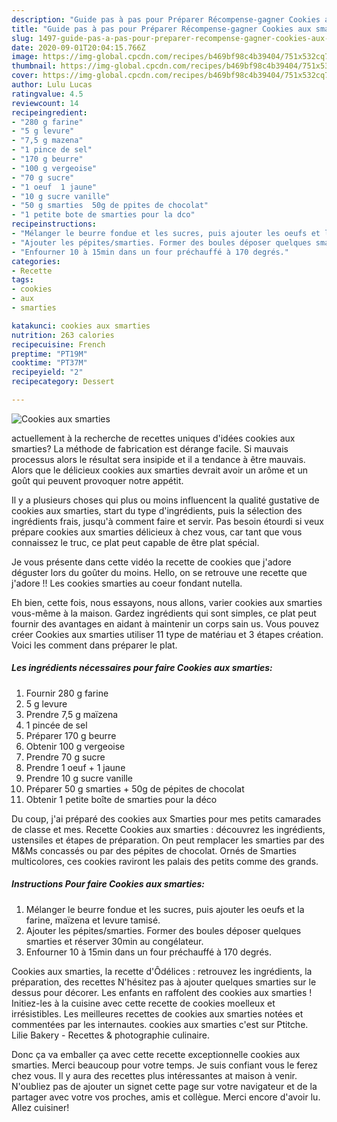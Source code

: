 ```yaml
---
description: "Guide pas à pas pour Préparer Récompense-gagner Cookies aux smarties"
title: "Guide pas à pas pour Préparer Récompense-gagner Cookies aux smarties"
slug: 1497-guide-pas-a-pas-pour-preparer-recompense-gagner-cookies-aux-smarties
date: 2020-09-01T20:04:15.766Z
image: https://img-global.cpcdn.com/recipes/b469bf98c4b39404/751x532cq70/cookies-aux-smarties-photo-principale-de-la-recette.jpg
thumbnail: https://img-global.cpcdn.com/recipes/b469bf98c4b39404/751x532cq70/cookies-aux-smarties-photo-principale-de-la-recette.jpg
cover: https://img-global.cpcdn.com/recipes/b469bf98c4b39404/751x532cq70/cookies-aux-smarties-photo-principale-de-la-recette.jpg
author: Lulu Lucas
ratingvalue: 4.5
reviewcount: 14
recipeingredient:
- "280 g farine"
- "5 g levure"
- "7,5 g mazena"
- "1 pince de sel"
- "170 g beurre"
- "100 g vergeoise"
- "70 g sucre"
- "1 oeuf  1 jaune"
- "10 g sucre vanille"
- "50 g smarties  50g de ppites de chocolat"
- "1 petite bote de smarties pour la dco"
recipeinstructions:
- "Mélanger le beurre fondue et les sucres, puis ajouter les oeufs et la farine, maïzena et levure tamisé."
- "Ajouter les pépites/smarties. Former des boules déposer quelques smarties et réserver 30min au congélateur."
- "Enfourner 10 à 15min dans un four préchauffé à 170 degrés."
categories:
- Recette
tags:
- cookies
- aux
- smarties

katakunci: cookies aux smarties 
nutrition: 263 calories
recipecuisine: French
preptime: "PT19M"
cooktime: "PT37M"
recipeyield: "2"
recipecategory: Dessert

---
```



![Cookies aux smarties](https://img-global.cpcdn.com/recipes/b469bf98c4b39404/751x532cq70/cookies-aux-smarties-photo-principale-de-la-recette.jpg)

actuellement à la recherche de recettes uniques d'idées cookies aux smarties? La méthode de fabrication est dérange facile. Si mauvais processus alors le résultat sera insipide et il a tendance à être mauvais. Alors que le délicieux cookies aux smarties devrait avoir un arôme et un goût qui peuvent provoquer notre appétit.

Il y a plusieurs choses qui plus ou moins influencent la qualité gustative de cookies aux smarties, start du type d'ingrédients, puis la sélection des ingrédients frais, jusqu'à comment faire et servir. Pas besoin étourdi si veux prépare cookies aux smarties délicieux à chez vous, car tant que vous connaissez le truc, ce plat peut capable de être plat spécial.

Je vous présente dans cette vidéo la recette de cookies que j&#39;adore déguster lors du goûter du moins. Hello, on se retrouve une recette que j&#39;adore !! Les cookies smarties au coeur fondant nutella.


Eh bien, cette fois, nous essayons, nous allons, varier cookies aux smarties vous-même à la maison. Gardez ingrédients qui sont simples, ce plat peut fournir des avantages en aidant à maintenir un corps sain us. Vous pouvez créer Cookies aux smarties utiliser 11 type de matériau et 3 étapes création. Voici les comment dans préparer le plat.

<!--inarticleads1-->

##### Les ingrédients nécessaires pour faire Cookies aux smarties:

1. Fournir 280 g farine
1.  5 g levure
1. Prendre 7,5 g maïzena
1.  1 pincée de sel
1. Préparer 170 g beurre
1. Obtenir 100 g vergeoise
1. Prendre 70 g sucre
1. Prendre 1 oeuf + 1 jaune
1. Prendre 10 g sucre vanille
1. Préparer 50 g smarties + 50g de pépites de chocolat
1. Obtenir 1 petite boîte de smarties pour la déco


Du coup, j&#39;ai préparé des cookies aux Smarties pour mes petits camarades de classe et mes. Recette Cookies aux smarties : découvrez les ingrédients, ustensiles et étapes de préparation. On peut remplacer les smarties par des M&amp;Ms concassés ou par des pépites de chocolat. Ornés de Smarties multicolores, ces cookies raviront les palais des petits comme des grands. 

<!--inarticleads2-->

##### Instructions Pour faire Cookies aux smarties:

1. Mélanger le beurre fondue et les sucres, puis ajouter les oeufs et la farine, maïzena et levure tamisé.
1. Ajouter les pépites/smarties. Former des boules déposer quelques smarties et réserver 30min au congélateur.
1. Enfourner 10 à 15min dans un four préchauffé à 170 degrés.


Cookies aux smarties, la recette d&#39;Ôdélices : retrouvez les ingrédients, la préparation, des recettes N&#39;hésitez pas à ajouter quelques smarties sur le dessus pour décorer. Les enfants en raffolent des cookies aux smarties ! Initiez-les à la cuisine avec cette recette de cookies moelleux et irrésistibles. Les meilleures recettes de cookies aux smarties notées et commentées par les internautes. cookies aux smarties c&#39;est sur Ptitche. Lilie Bakery - Recettes &amp; photographie culinaire. 


Donc ça va emballer ça avec cette recette exceptionnelle cookies aux smarties. Merci beaucoup pour votre temps. Je suis confiant vous le ferez chez vous. Il y aura des recettes plus  intéressantes at maison à venir. N'oubliez pas de ajouter un signet cette page sur votre navigateur et de la partager avec votre vos proches, amis et collègue. Merci encore d'avoir lu. Allez cuisiner!
